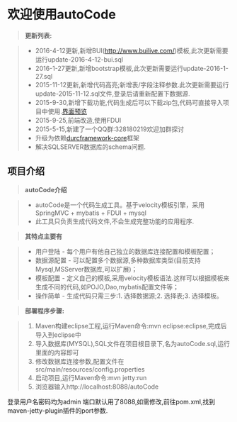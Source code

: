 欢迎使用autoCode
===================
> **更新列表:**

> - 2016-4-12更新,新增BUI(http://www.builive.com/)模板,此次更新需要运行update-2016-4-12-bui.sql
> - 2016-1-27更新,新增bootstrap模板,此次更新需要运行update-2016-1-27.sql
> - 2015-11-12更新,新增代码高亮;新增表/字段注释参数.此次更新需要运行update-2015-11-12.sql文件,登录后请重新配置下数据源.
> - 2015-9-30,新增下载功能,代码生成后可以下载zip包,代码可直接导入项目中使用.[界面预览](https://git.oschina.net/durcframework/autoCode/wikis/autoCode%E6%96%B0%E7%89%88%E9%A2%84%E8%A7%88)
> - 2015-9-25,前端改造,使用FDUI
> - 2015-5-15,新建了一个QQ群:328180219欢迎加群探讨
> - 升级为依赖[durcframework-core](https://git.oschina.net/durcframework/durcframework-core)框架
> - 解决SQLSERVER数据库的schema问题.

项目介绍
-------------------
> **autoCode介绍**

> - autoCode是一个代码生成工具。基于velocity模板引擎，采用SpringMVC + mybatis + FDUI + mysql
> - 此工具只负责生成代码文件,不会生成完整功能的应用程序.

> **其特点主要有**

> - 用户登陆 - 每个用户有他自己独立的数据库连接配置和模板配置；
> - 数据源配置 - 可以配置多个数据源,多种数据库类型(目前支持Mysql,MSServer数据库,可以扩展)；
> - 模板配置 - 定义自己的模板,采用velocity模板语法.这样可以根据模板来生成不同的代码,如POJO,Dao,mybatis配置文件等；
> - 操作简单 - 生成代码只需三步:1. 选择数据源;2. 选择表;3. 选择模板。

> **部署程序步骤:**

> 1. Maven构建eclipse工程,运行Maven命令:mvn eclipse:eclipse,完成后导入到eclipse中
> 2. 导入数据库(MYSQL),SQL文件在项目根目录下,名为autoCode.sql,运行里面的内容即可
> 3. 修改数据库连接参数,配置文件在src/main/resources/config.properties
> 4. 启动项目,运行Maven命令:mvn jetty:run
> 5. 浏览器输入http://localhost:8088/autoCode

登录用户名密码均为admin
端口默认用了8088,如需修改,前往pom.xml,找到maven-jetty-plugin插件的port参数.
